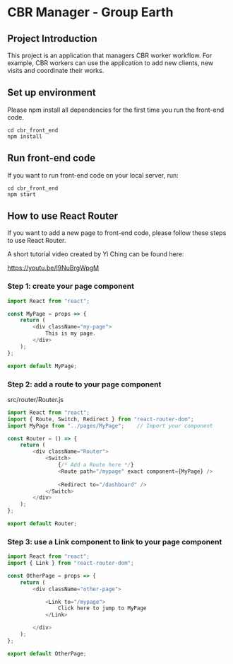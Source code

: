 # CBR Manager - Group Earth

## Project Introduction

This project is an application that managers CBR worker workflow. For example, CBR workers can use the application to add new clients, new visits and coordinate their works.

## Set up environment

Please npm install all dependencies for the first time you run the front-end code.

```
cd cbr_front_end
npm install
```

## Run front-end code

If you want to run front-end code on your local server, run:

```
cd cbr_front_end
npm start
```

## How to use React Router

If you want to add a new page to front-end code, please follow these steps to use React Router.

A short tutorial video created by Yi Ching can be found here:

https://youtu.be/l9NuBrgWpgM

### Step 1: create your page component

```js
import React from "react";

const MyPage = props => {
    return (
        <div className="my-page">
            This is my page.
        </div>
    );
};

export default MyPage;
```

### Step 2: add a route to your page component

src/router/Router.js

```js
import React from "react";
import { Route, Switch, Redirect } from "react-router-dom";
import MyPage from "../pages/MyPage";    // Import your component

const Router = () => {
    return (
        <div className="Router">
            <Switch>
                {/* Add a Route here */}
                <Route path="/mypage" exact component={MyPage} />  
 
                <Redirect to="/dashboard" />
            </Switch>
        </div>
    );
};

export default Router;

```

### Step 3: use a Link component to link to your page component

```js
import React from "react";
import { Link } from "react-router-dom";

const OtherPage = props => {
    return (
        <div className="other-page">

            <Link to="/mypage">
                Click here to jump to MyPage
            </Link>

        </div>
    );
};

export default OtherPage;

```
